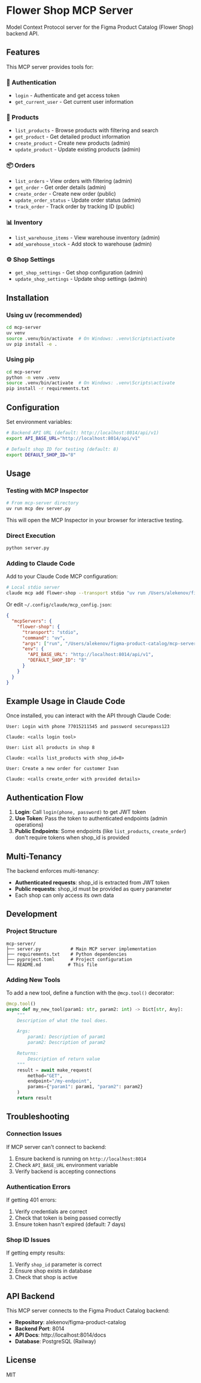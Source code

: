 # Flower Shop MCP Server

Model Context Protocol server for the Figma Product Catalog (Flower Shop) backend API.

## Features

This MCP server provides tools for:

### 🔐 Authentication
- `login` - Authenticate and get access token
- `get_current_user` - Get current user information

### 🌸 Products
- `list_products` - Browse products with filtering and search
- `get_product` - Get detailed product information
- `create_product` - Create new products (admin)
- `update_product` - Update existing products (admin)

### 📦 Orders
- `list_orders` - View orders with filtering (admin)
- `get_order` - Get order details (admin)
- `create_order` - Create new order (public)
- `update_order_status` - Update order status (admin)
- `track_order` - Track order by tracking ID (public)

### 📊 Inventory
- `list_warehouse_items` - View warehouse inventory (admin)
- `add_warehouse_stock` - Add stock to warehouse (admin)

### ⚙️ Shop Settings
- `get_shop_settings` - Get shop configuration (admin)
- `update_shop_settings` - Update shop settings (admin)

## Installation

### Using uv (recommended)

```bash
cd mcp-server
uv venv
source .venv/bin/activate  # On Windows: .venv\Scripts\activate
uv pip install -e .
```

### Using pip

```bash
cd mcp-server
python -m venv .venv
source .venv/bin/activate  # On Windows: .venv\Scripts\activate
pip install -r requirements.txt
```

## Configuration

Set environment variables:

```bash
# Backend API URL (default: http://localhost:8014/api/v1)
export API_BASE_URL="http://localhost:8014/api/v1"

# Default shop ID for testing (default: 8)
export DEFAULT_SHOP_ID="8"
```

## Usage

### Testing with MCP Inspector

```bash
# From mcp-server directory
uv run mcp dev server.py
```

This will open the MCP Inspector in your browser for interactive testing.

### Direct Execution

```bash
python server.py
```

### Adding to Claude Code

Add to your Claude Code MCP configuration:

```bash
# Local stdio server
claude mcp add flower-shop --transport stdio "uv run /Users/alekenov/figma-product-catalog/mcp-server/server.py"
```

Or edit `~/.config/claude/mcp_config.json`:

```json
{
  "mcpServers": {
    "flower-shop": {
      "transport": "stdio",
      "command": "uv",
      "args": ["run", "/Users/alekenov/figma-product-catalog/mcp-server/server.py"],
      "env": {
        "API_BASE_URL": "http://localhost:8014/api/v1",
        "DEFAULT_SHOP_ID": "8"
      }
    }
  }
}
```

## Example Usage in Claude Code

Once installed, you can interact with the API through Claude Code:

```
User: Login with phone 77015211545 and password securepass123

Claude: <calls login tool>

User: List all products in shop 8

Claude: <calls list_products with shop_id=8>

User: Create a new order for customer Ivan

Claude: <calls create_order with provided details>
```

## Authentication Flow

1. **Login**: Call `login(phone, password)` to get JWT token
2. **Use Token**: Pass the token to authenticated endpoints (admin operations)
3. **Public Endpoints**: Some endpoints (like `list_products`, `create_order`) don't require tokens when shop_id is provided

## Multi-Tenancy

The backend enforces multi-tenancy:
- **Authenticated requests**: shop_id is extracted from JWT token
- **Public requests**: shop_id must be provided as query parameter
- Each shop can only access its own data

## Development

### Project Structure

```
mcp-server/
├── server.py           # Main MCP server implementation
├── requirements.txt    # Python dependencies
├── pyproject.toml      # Project configuration
└── README.md          # This file
```

### Adding New Tools

To add a new tool, define a function with the `@mcp.tool()` decorator:

```python
@mcp.tool()
async def my_new_tool(param1: str, param2: int) -> Dict[str, Any]:
    """
    Description of what the tool does.

    Args:
        param1: Description of param1
        param2: Description of param2

    Returns:
        Description of return value
    """
    result = await make_request(
        method="GET",
        endpoint="/my-endpoint",
        params={"param1": param1, "param2": param2}
    )
    return result
```

## Troubleshooting

### Connection Issues

If MCP server can't connect to backend:
1. Ensure backend is running on `http://localhost:8014`
2. Check `API_BASE_URL` environment variable
3. Verify backend is accepting connections

### Authentication Errors

If getting 401 errors:
1. Verify credentials are correct
2. Check that token is being passed correctly
3. Ensure token hasn't expired (default: 7 days)

### Shop ID Issues

If getting empty results:
1. Verify `shop_id` parameter is correct
2. Ensure shop exists in database
3. Check that shop is active

## API Backend

This MCP server connects to the Figma Product Catalog backend:
- **Repository**: alekenov/figma-product-catalog
- **Backend Port**: 8014
- **API Docs**: http://localhost:8014/docs
- **Database**: PostgreSQL (Railway)

## License

MIT
